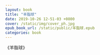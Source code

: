 ```yaml
---
layout: book
title: "羊脂球"
date: 2019-10-26 12-51-03 +0800
cover: /static/img/cover_ph.jpg
epub_book_url: /static/public/羊脂球.epub
categories: book
---
```


《羊脂球》